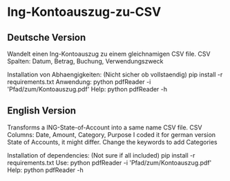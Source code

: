 # Ing-Kontoauszug-zu-CSV
## Deutsche Version
Wandelt einen Ing-Kontoauszug zu einem gleichnamigen CSV file.
CSV Spalten: Datum, Betrag, Buchung, Verwendungszweck

Installation von Abhaengigkeiten: (Nicht sicher ob vollstaendig)
    pip install -r requirements.txt
Anwendung:
    python pdfReader -i 'Pfad/zum/Kontoauszug.pdf'
Help:
    python pdfReader -h 

## English Version
Transforms a ING-State-of-Account into a same name CSV file.
CSV Columns: Date, Amount, Category, Purpose
I coded it for german version State of Accounts, it might differ. Change the keywords to add Categories

Installation of dependencies: (Not sure if all included)
    pip install -r requirements.txt
Use:
    python pdfReader -i 'Pfad/zum/Kontoauszug.pdf'
Help:
    python pdfReader -h 
